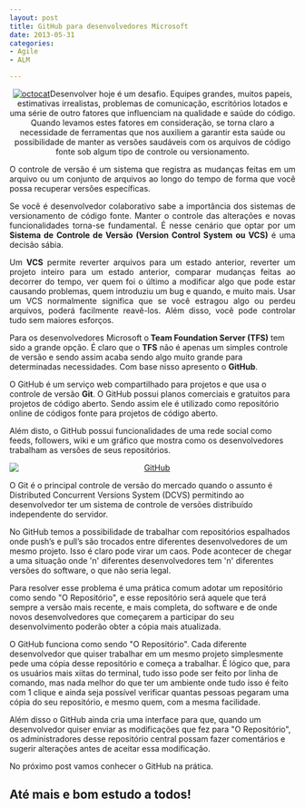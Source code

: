 ```yaml
---
layout: post
title: GitHub para desenvolvedores Microsoft
date: 2013-05-31
categories:
- Agile
- ALM

---
```

<p align="center"><a href="http://blob.vitormeriat.com.br/images/2013/05/octocat.png"><img alt="octocat" src="http://blob.vitormeriat.com.br/images/2013/05/octocat.png" /></a>Desenvolver hoje é um desafio. Equipes grandes, muitos papeis, estimativas irrealistas, problemas de comunicação, escritórios lotados e uma série de outro fatores que influenciam na qualidade e saúde do código. Quando levamos estes fatores em consideração, se torna claro a necessidade de ferramentas que nos auxiliem a garantir esta saúde ou possibilidade de manter as versões saudáveis com os arquivos de código fonte sob algum tipo de controle ou versionamento.</p>
<p align="justify">O controle de versão é um sistema que registra as mudanças feitas em um arquivo ou um conjunto de arquivos ao longo do tempo de forma que você possa recuperar versões específicas.</p>
<p><!--more-->
<p align="justify">Se você é desenvolvedor colaborativo sabe a importância dos sistemas de versionamento de código fonte. Manter o controle das alterações e novas funcionalidades torna-se fundamental. É nesse cenário que optar por um <strong>Sistema de Controle de Versão (Version Control System ou VCS)</strong> é uma decisão sábia.</p>

<p align="justify">Um <strong>VCS</strong> permite reverter arquivos para um estado anterior, reverter um projeto inteiro para um estado anterior, comparar mudanças feitas ao decorrer do tempo, ver quem foi o último a modificar algo que pode estar causando problemas, quem introduziu um bug e quando, e muito mais. Usar um VCS normalmente significa que se você estragou algo ou perdeu arquivos, poderá facilmente reavê-los. Além disso, você pode controlar tudo sem maiores esforços.</p>

Para os desenvolvedores Microsoft o<strong> Team Foundation Server (TFS)</strong> tem sido a grande opção. É claro que o <strong>TFS</strong> não é apenas um simples controle de versão e sendo assim acaba sendo algo muito grande para determinadas necessidades. Com base nisso apresento o <strong>GitHub</strong>.

O GitHub é um serviço web compartilhado para projetos e que usa o controle de versão <strong>Git</strong>. O GitHub possui planos comerciais e gratuitos para projetos de código aberto. Sendo assim ele é utilizado como repositório online de códigos fonte para projetos de código aberto.

Além disto, o GitHub possui funcionalidades de uma rede social como feeds, followers, wiki e um gráfico que mostra como os desenvolvedores trabalham as versões de seus repositórios.

<p align="center"><a href="http://blob.vitormeriat.com.br/images/2013/05/github.png"><img title="GitHub" style="border-top:0;border-right:0;background-image:none;border-bottom:0;float:none;padding-top:0;padding-left:0;margin-left:auto;border-left:0;display:block;padding-right:0;margin-right:auto;" border="0" alt="GitHub" src="http://blob.vitormeriat.com.br/images/2013/05/github.png" /></a></p>

O Git é o principal controle de versão do mercado quando o assunto é Distributed Concurrent Versions System (DCVS) permitindo ao desenvolvedor ter um sistema de controle de versões distribuído independente do servidor.

No GitHub temos a possibilidade de trabalhar com repositórios espalhados onde push’s e pull’s são trocados entre diferentes desenvolvedores de um mesmo projeto. Isso é claro pode virar um caos. Pode acontecer de chegar a uma situação onde 'n' diferentes desenvolvedores tem 'n' diferentes versões do software, o que não seria legal.

Para resolver esse problema é uma prática comum adotar um repositório como sendo &quot;O Repositório&quot;, e esse repositório será aquele que terá sempre a versão mais recente, e mais completa, do software e de onde novos desenvolvedores que começarem a participar do seu desenvolvimento poderão obter a cópia mais atualizada.

O GitHub funciona como sendo &quot;O Repositório&quot;. Cada diferente desenvolvedor que quiser trabalhar em um mesmo projeto simplesmente pede uma cópia desse repositório e começa a trabalhar. É lógico que, para os usuários mais xiitas do terminal, tudo isso pode ser feito por linha de comando, mas nada melhor do que ter um ambiente onde tudo isso é feito com 1 clique e ainda seja possível verificar quantas pessoas pegaram uma cópia do seu repositório, e mesmo quem, com a mesma facilidade.

Além disso o GitHub ainda cria uma interface para que, quando um desenvolvedor quiser enviar as modificações que fez para &quot;O Repositório&quot;, os administradores desse repositório central possam fazer comentários e sugerir alterações antes de aceitar essa modificação.

No próximo post vamos conhecer o GitHub na prática.

## Até mais e bom estudo a todos!